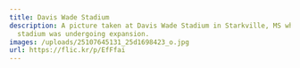 ```yaml
---
title: Davis Wade Stadium
description: A picture taken at Davis Wade Stadium in Starkville, MS while the
  stadium was undergoing expansion.
images: /uploads/25107645131_25d1698423_o.jpg
url: https://flic.kr/p/EfFfai
---
```

